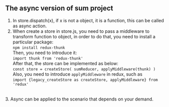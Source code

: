 ## The async version of sum project

1. In store.dispatch(x), if x is not a object, it is a function, this can be called as async action.
2. When create a store in store.js, you need to pass a middleware to transform function to object, in order to do that, you need to install a particular package: <br> `npm install redux-thunk`<br>Then, you need to introduce it: <br>
`
import thunk from 'redux-thunk'
`
<br>After that, the store can be implemented as below: <br>
`
const store = createStore(
    sumReducer, applyMiddleware(thunk)
)
`<br>
Also, you need to introduce `applyMiddleware` in redux, such as <br>
`
import {legacy_createStore as createStore, applyMiddleware} from 'redux'
`
<br>
3. Async can be applied to the scenario that depends on your demand.